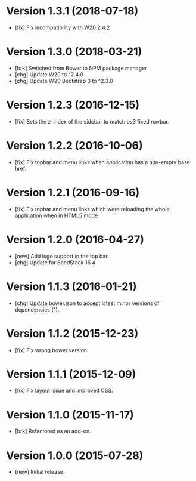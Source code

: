 # Version 1.3.1 (2018-07-18)

* [fix] Fix incompatibility with W20 2.4.2

# Version 1.3.0 (2018-03-21)

* [brk] Switched from Bower to NPM package manager
* [chg] Update W20 to ^2.4.0
* [chg] Update W20 Bootstrap 3 to ^2.3.0

# Version 1.2.3 (2016-12-15)

* [fix] Sets the z-index of the sidebar to match bs3 fixed navbar.

# Version 1.2.2 (2016-10-06)

* [fix] Fix topbar and menu links when application has a non-empty base href.

# Version 1.2.1 (2016-09-16)

* [fix] Fix topbar and menu links which were reloading the whole application when in HTML5 mode.

# Version 1.2.0 (2016-04-27)

* [new] Add logo support in the top bar.
* [chg] Update for SeedStack 16.4

# Version 1.1.3 (2016-01-21)

* [chg] Update bower.json to accept latest minor versions of dependencies (^).

# Version 1.1.2 (2015-12-23)

* [fix] Fix wrong bower version.

# Version 1.1.1 (2015-12-09)

* [fix] Fix layout issue and improved CSS.

# Version 1.1.0 (2015-11-17)

* [brk] Refactored as an add-on.

# Version 1.0.0 (2015-07-28)

* [new] Initial release.
